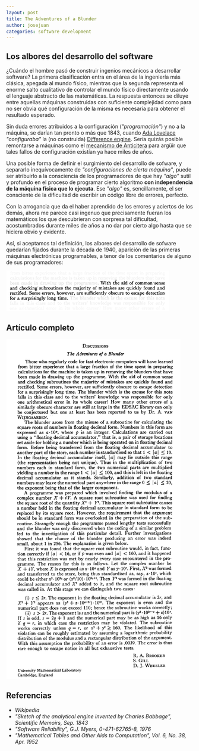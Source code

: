```yaml
---
layout: post
title: The Adventures of a Blunder
author: josejuan
categories: software development
---
```


## Los albores del desarrollo del software

¿Cuándo el hombre pasó de construir ingenios mecánicos a desarrollar software? La primera clasificación entra en el área de la ingeniería más clásica, apegada al mundo físico, mientras que la segunda representa el enorme salto cualitativo de controlar el mundo físico directamente usando el lenguaje abstracto de las matemáticas. La respuesta entonces se diluye entre aquellas máquinas construidas con suficiente complejidad como para no ser obvia qué configuración de la misma es necesaria para obtener el resultado esperado.

Sin duda errores atribuidos a la configuración (_"programación"_) y no a la máquina, se darían tan pronto o más que 1843, cuando <a href="https://en.wikipedia.org/wiki/Ada_Lovelace">Ada Lovelace</a> _"configuraba"_ la (no construida) <a href="https://en.wikipedia.org/wiki/Difference_engine">Difference engine</a>. Sería quizás posible remontarse a máquinas como el <a href="https://es.wikipedia.org/wiki/Mecanismo_de_Anticitera">mecanismo de Anticitera</a> para argüir que tales fallos de configuración existían ya hace miles de años.

Una posible forma de definir el surgimiento del desarrollo de sofware, y separarlo inequívocamente de _"configuraciones de cierta máquina"_, puede ser atribuirlo a la consciencia de los programadores de que hay _"algo"_ sutil y profundo en el proceso de programar cierto algoritmo **con independencia de la máquina física que lo ejecuta**. Ese _"algo"_ es, sencillamente, el ser consciente de la dificultad de escribir un código libre de errores, perfecto.

Con la arrogancia que da el haber aprendido de los errores y aciertos de los demás, ahora me parece casi ingenuo que precisamente fueran los matemáticos los que descubrieran con sorpresa tal dificultad, acostumbrados durante miles de años a no dar por cierto algo hasta que se hiciera obvio y evidente.

Así, si aceptamos tal definición, los albores del desarrollo de sofware quedarían fijados durante la década de 1940, aparición de las primeras máquinas electrónicas programables, a tenor de los comentarios de alguno de sus programadores:

![The adventures of a bundler note](/images/the-adventures-of-a-blunder-note.png)

## Artículo completo

![The adventures of a bundler](/images/the-adventures-of-a-blunder.png)

## Referencias

* _Wikipedia_
* _"Sketch of the analytical engine invented by Charles Babbage", Scientific Memoirs, Sep. 1843_
* _"Software Reliability", G.J. Myers, 0-471-62765-8, 1976_
* _"Mathematical Tables and Other Aids to Computation", Vol. 6, No. 38, Apr. 1952_
